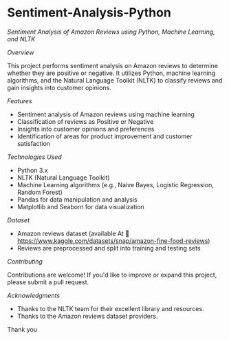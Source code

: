 # Sentiment-Analysis-Python

*Sentiment Analysis of Amazon Reviews using Python, Machine Learning, and NLTK*

*Overview*

This project performs sentiment analysis on Amazon reviews to determine whether they are positive or negative. It utilizes Python, machine learning algorithms, and the Natural Language Toolkit (NLTK) to classify reviews and gain insights into customer opinions.

*Features*

- Sentiment analysis of Amazon reviews using machine learning
- Classification of reviews as Positive or Negative
- Insights into customer opinions and preferences
- Identification of areas for product improvement and customer satisfaction

*Technologies Used*

- Python 3.x
- NLTK (Natural Language Toolkit)
- Machine Learning algorithms (e.g., Naive Bayes, Logistic Regression, Random Forest)
- Pandas for data manipulation and analysis
- Matplotlib and Seaborn for data visualization

*Dataset*

- Amazon reviews dataset (available At 🔗 https://www.kaggle.com/datasets/snap/amazon-fine-food-reviews)
- Reviews are preprocessed and split into training and testing sets


*Contributing*

Contributions are welcome! If you'd like to improve or expand this project, please submit a pull request.

*Acknowledgments*

- Thanks to the NLTK team for their excellent library and resources.
- Thanks to the Amazon reviews dataset providers.

Thank you 
